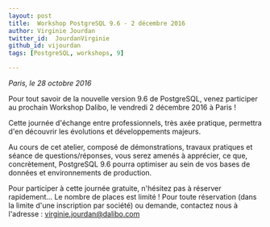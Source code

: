 ```yaml
---
layout: post
title:  Workshop PostgreSQL 9.6 - 2 décembre 2016
author: Virginie Jourdan
twitter_id:  JourdanVirginie   
github_id: vijourdan
tags: [PostgreSQL, workshops, 9]

---
```

*Paris, le 28 octobre 2016*

Pour tout savoir de la nouvelle version 9.6 de PostgreSQL, venez participer au prochain Workshop Dalibo, le vendredi 2 décembre 2016 à Paris !


<!--MORE-->


Cette journée d'échange entre professionnels, très axée pratique, permettra d'en découvrir les évolutions et développements majeurs. 

Au cours de cet atelier, composé de démonstrations, travaux pratiques et séance de questions/réponses, vous serez amenés à apprécier, ce que, concrètement, PostgreSQL 9.6 pourra optimiser au sein de vos bases de données et environnements de production.

Pour participer à cette journée gratuite, n'hésitez pas à réserver rapidement… Le nombre de places est limité !
Pour toute réservation (dans la limite d'une inscription par société) ou demande, contactez nous à l'adresse : [virginie.jourdan@dalibo.com](mailto:virginie.jourdan@dalibo.com)
